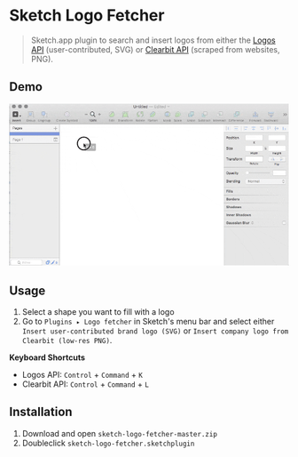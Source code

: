 # Sketch Logo Fetcher

> Sketch.app plugin to search and insert logos from either the
> [Logos API](https://github.com/soulchild/logos-api) (user-contributed, SVG) or
> [Clearbit API](https://blog.clearbit.com/logo) (scraped from websites, PNG).

## Demo

![Inserting a company logo](tutorial/sketch-logo-fetcher-svg.gif)

## Usage

1. Select a shape you want to fill with a logo
2. Go to `Plugins ▸ Logo fetcher` in Sketch's menu bar and select either `Insert user-contributed brand logo (SVG)` or `Insert company logo from Clearbit (low-res PNG)`.

**Keyboard Shortcuts**

* Logos API: `Control` + `Command` + `K`
* Clearbit API: `Control` + `Command` + `L`

## Installation

1. Download and open `sketch-logo-fetcher-master.zip`
2. Doubleclick `sketch-logo-fetcher.sketchplugin`
